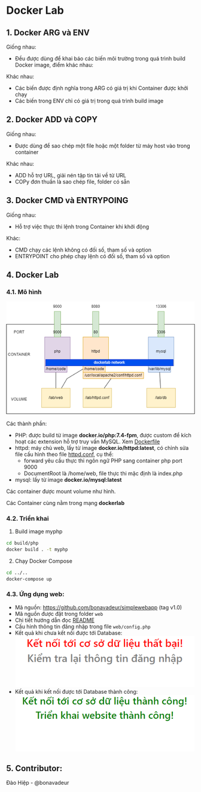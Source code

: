 # Docker Lab
## 1. Docker ARG và ENV
Giống nhau:
* Đều được dùng để khai báo các biến môi trường trong quá trình build Docker image, điểm khác nhau:

Khác nhau:
* Các biến được định nghĩa trong ARG có giá trị khi Container được khởi chạy
* Các biến trong ENV chỉ có giá trị trong quá trình build image
## 2. Docker ADD và COPY
Giống nhau:
* Được dùng để sao chép một file hoặc một folder từ máy host vào trong container

Khác nhau:
* ADD hỗ trợ URL, giải nén tập tin tải về từ URL
* COPy đơn thuần là sao chép file, folder có sẵn
## 3. Docker CMD và ENTRYPOING
Giống nhau:
* Hỗ trợ việc thực thi lệnh trong Container khi khởi động

Khác:
* CMD chạy các lệnh không có đối số, tham số và option
* ENTRYPOINT cho phép chạy lệnh có đối số, tham số và option
## 4. Docker Lab
### 4.1. Mô hình
![alt](images/model.png)

Các thành phần:
* PHP: được build từ image **docker.io/php:7.4-fpm**, được custom để kích hoạt các extension hỗ trợ truy vấn MySQL. Xem [Dockerfile](build/php/Dockerfile)
* httpd: máy chủ web, lấy từ image **docker.io/httpd:latest**, có chỉnh sửa file cấu hình theo file [httpd.conf](httpd.conf), cụ thể:
    * forward yêu cầu thực thi ngôn ngữ PHP sang container php port 9000
    * DocumentRoot là /home/web, file thực thi mặc định là index.php
* mysql: lấy từ image **docker.io/mysql:latest**

Các container được mount volume như hình.

Các Container cùng nằm trong mạng **dockerlab**
### 4.2. Triển khai
1. Build image myphp
```bash
cd build/php
docker build . -t myphp
```
2. Chạy Docker Compose
```bash
cd ../..
docker-compose up
```
### 4.3. Ứng dụng web:
* Mã nguồn: https://github.com/bonavadeur/simplewebapp (tag v1.0)
* Mã nguồn được đặt trong folder `web`
* Chi tiết hướng dẫn đọc [README](web/README.md)
* Cấu hinh thông tin đăng nhập trong file `web/config.php`
* Kết quả khi chưa kết nối được tới Database:
![](web/failed.png)
* Kết quả khi kết nối được tới Database thành công:
![](web/success.png)
## 5. Contributor:
Đào Hiệp - @bonavadeur
